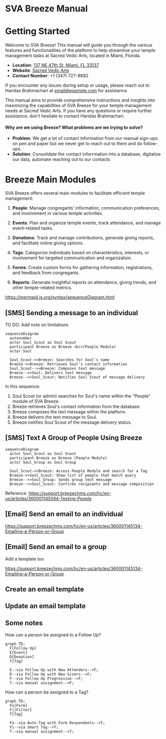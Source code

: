 SVA Breeze Manual
===

# Getting Started

Welcome to SVA Breeze! This manual will guide you through the various features and functionalities of the platform to help streamline your temple management tasks at Sacred Vedic Arts, located in Miami, Florida.

- **Location**: [137 NE 47th St, Miami, FL 33137](https://maps.app.goo.gl/Yyr7cGBa51q1ivxj9)
- **Website**: [Sacred Vedic Arts](https://sacredvedicarts.org/)
- **Contact Number**: +1 (347) 727-8692

If you encounter any issues during setup or usage, please reach out to Haridas Brahmachari at [email@example.com](mailto:email@example.com) for assistance.

This manual aims to provide comprehensive instructions and insights into maximizing the capabilities of SVA Breeze for your temple management needs at Sacred Vedic Arts. If you have any questions or require further assistance, don't hesitate to contact Haridas Brahmachari.

#### Why are we using Breeze? What problems are we trying to solve?

- **Problem**: We get a lot of contact information from our manual sign-ups on pen and paper but we never get to reach out to them and do follow-ups.
- **Solution**: Consolidate the contact inforrmation into a database, digitalize our data, automate reaching out to our contacts

# Breeze Main Modules

SVA Breeze offers several main modules to facilitate efficient temple management:

1. **People**: Manage congregants' information, communication preferences, and involvement in various temple activities.

2. **Events**: Plan and organize temple events, track attendance, and manage event-related tasks.

3. **Donations**: Track and manage contributions, generate giving reports, and facilitate online giving options.

4. **Tags**: Categorize individuals based on characteristics, interests, or involvement for targeted communication and organization.

5. **Forms**: Create custom forms for gathering information, registrations, and feedback from congregants.

6. **Reports**: Generate insightful reports on attendance, giving trends, and other temple-related metrics.


https://mermaid.js.org/syntax/sequenceDiagram.html

## [SMS] Sending a message to an individual

TO DO: Add note on limitations

```mermaid
sequenceDiagram
  autonumber
  actor Soul_Scout as Soul Scout
  participant Breeze as Breeze <br>(People Module)
  actor Soul

  Soul_Scout->>Breeze: Searches for Soul's name
  Breeze->>Breeze: Retrieves Soul's contact information
  Soul_Scout-->>Breeze: Composes text message
  Breeze-->>Soul: Delivers text message
  Breeze-->>Soul_Scout: Notifies Soul Scout of message delivery
```

In this sequence:

1. Soul Scout (or admin) searches for Soul's name within the "People" module of SVA Breeze.
2. Breeze retrieves Soul's contact information from the database.
3. Breeze composes the text message within the platform.
4. Breeze delivers the text message to Soul.
5. Breeze notifies Soul Scout of the message delivery status.

## [SMS] Text A Group of People Using Breeze

```mermaid
sequenceDiagram
  actor Soul_Scout as Soul Scout
  participant Breeze as Breeze (People Module)
  actor Soul_Group as Soul Group

  Soul_Scout->>Breeze: Access People Module and search for a Tag
  Breeze->>Soul_Scout: Show list of people that match query
  Breeze-->>Soul_Group: Sends group text message
  Breeze-->>Soul_Scout: Confirms recipients and message composition
```


Reference: https://support.breezechms.com/hc/en-us/articles/360001145594-Texting-People

## [Email] Send an email to an individual

https://support.breezechms.com/hc/en-us/articles/360001145134-Emailing-a-Person-or-Group

## [Email] Send an email to a group

Add a template too

https://support.breezechms.com/hc/en-us/articles/360001145134-Emailing-a-Person-or-Group

## Create an email template

## Update an email template

## Some notes

How can a person be assigned to a Follow Up?

```mermaid
graph TD;
  F[Follow Up]
  E[Event]
  D[Donation]
  T[Tag]

  E--via Follow Up with New Attenders-->F;
  D--via Follow Up with New Givers-->F;
  F--via Follow Up Progression-->F;
  T--via manual assignment-->F;

```

How can a person be assigned to a Tag?

```mermaid
graph TD;
  Fo[Form]
  Fi[Filter]
  T[Tag]

  Fo--via Auto-Tag with Form Respondents-->T;
  Fi--via Smart Tag-->T;
  T--via manual assignment-->T;
```